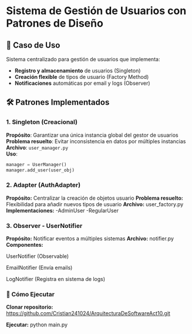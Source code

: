 # Sistema de Gestión de Usuarios con Patrones de Diseño
## 📌 Caso de Uso
Sistema centralizado para gestión de usuarios que implementa:
- **Registro y almacenamiento** de usuarios (Singleton)
- **Creación flexible** de tipos de usuario (Factory Method)
- **Notificaciones** automáticas por email y logs (Observer)

## 🛠️ Patrones Implementados

### 1. Singleton (Creacional)
**Propósito**: Garantizar una única instancia global del gestor de usuarios  
**Problema resuelto**: Evitar inconsistencia en datos por múltiples instancias  
**Archivo**: `user_manager.py`  
**Uso**:
```python
manager = UserManager()
manager.add_user(user_obj)
```

### 2. Adapter (AuthAdapter)

**Propósito:** Centralizar la creación de objetos usuario
**Problema resuelto:** Flexibilidad para añadir nuevos tipos de usuario
**Archivo:**  user_factory.py
**Implementaciones:**
  -AdminUser
  -RegularUser

### 3. Observer - UserNotifier

**Propósito:** Notificar eventos a múltiples sistemas
**Archivo:** notifier.py
**Componentes:**

  UserNotifier (Observable)

  EmailNotifier (Envía emails)

  LogNotifier (Registra en sistema de logs)

### 🚀 Cómo Ejecutar
**Clonar repositorio:**
  https://github.com/Cristian241024/ArquitecturaDeSoftwareAct10.git

**Ejecutar:**
  python main.py